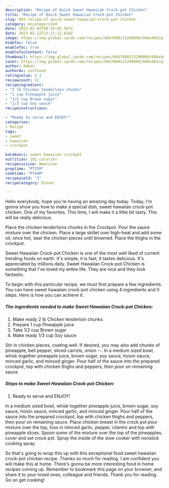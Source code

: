 ```yaml
---
description: "Recipe of Quick Sweet Hawaiian Crock-pot Chicken"
title: "Recipe of Quick Sweet Hawaiian Crock-pot Chicken"
slug: 941-recipe-of-quick-sweet-hawaiian-crock-pot-chicken
category: Uncategorized
date: 2023-01-02T00:59:03.567Z
date: 2023-02-22T13:11:12.818Z
image: https://img-global.cpcdn.com/recipes/6647608115200000/680x482cq70/sweet-hawaiian-crock-pot-chicken-recipe-main-photo.jpg
hideToc: false
enableToc: true
enableTocContent: false
thumbnail: https://img-global.cpcdn.com/recipes/6647608115200000/680x482cq70/sweet-hawaiian-crock-pot-chicken-recipe-main-photo.jpg
cover: https://img-global.cpcdn.com/recipes/6647608115200000/680x482cq70/sweet-hawaiian-crock-pot-chicken-recipe-main-photo.jpg
author: Admin
authorAv: notfound
ratingvalue: 4.1
reviewcount: 12
recipeingredient:
- "2 lb Chicken tenderloin chunks"
- "1 cup Pineapple juice"
- "1/2 cup Brown sugar"
- "1/3 cup Soy sauce"
recipeinstructions:

- "Ready to serve and ENJOY!"
categories:
- Recipe
tags:
- sweet
- hawaiian
- crockpot

katakunci: sweet hawaiian crockpot 
nutrition: 101 calories
recipecuisine: American
preptime: "PT25M"
cooktime: "PT44M"
recipeyield: "3"
recipecategory: Dinner

---
```



Hello everybody, hope you're having an amazing day today. Today, I'm gonna show you how to make a special dish, sweet hawaiian crock-pot chicken. One of my favorites. This time, I will make it a little bit tasty. This will be really delicious.

Place the chicken tenderloins chunks in the Crockpot. Pour the sauce mixture over the chicken. Place a large skillet over high-heat and add some oil, once hot, sear the chicken pieces until browned. Place the thighs in the crockpot.

Sweet Hawaiian Crock-pot Chicken is one of the most well liked of current trending foods on earth. It's simple, it is fast, it tastes delicious. It's appreciated by millions daily. Sweet Hawaiian Crock-pot Chicken is something that I've loved my entire life. They are nice and they look fantastic.


To begin with this particular recipe, we must first prepare a few ingredients. You can have sweet hawaiian crock-pot chicken using 4 ingredients and 0 steps. Here is how you can achieve it.

<!--inarticleads1-->

##### The ingredients needed to make Sweet Hawaiian Crock-pot Chicken:

1. Make ready 2 lb Chicken tenderloin chunks
1. Prepare 1 cup Pineapple juice
1. Take 1/2 cup Brown sugar
1. Make ready 1/3 cup Soy sauce


Stir in chicken pieces, coating well. If desired, you may also add chunks of pineapple, bell pepper, sliced carrots, onion --. In a medium sized bowl, whisk together pineapple juice, brown sugar, soy sauce, hoisin sauce, minced garlic, and minced ginger. Pour half of the sauce into the prepared crockpot, top with chicken thighs and peppers, then pour on remaining sauce. 

<!--inarticleads2-->

##### Steps to make Sweet Hawaiian Crock-pot Chicken:


1. Ready to serve and ENJOY!

In a medium sized bowl, whisk together pineapple juice, brown sugar, soy sauce, hoisin sauce, minced garlic, and minced ginger. Pour half of the sauce into the prepared crockpot, top with chicken thighs and peppers, then pour on remaining sauce. Place chicken breast in the crock pot pour mixture over the top, toss in minced garlic, pepper, cilantro and top with pineapple slices. Spoon some of the mixture over the top of the pineapples, cover and set crock pot. Spray the inside of the slow cooker with nonstick cooking spray. 

So that's going to wrap this up with this exceptional food sweet hawaiian crock-pot chicken recipe. Thanks so much for reading. I am confident you will make this at home. There's gonna be more interesting food in home recipes coming up. Remember to bookmark this page on your browser, and share it to your loved ones, colleague and friends. Thank you for reading. Go on get cooking!
